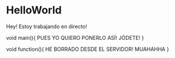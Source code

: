 # HelloWorld

Hey! Estoy trabajando en directo! 

void main(){
PUES YO QUIERO PONERLO ASÍ! JÓDETE!
}


void function(){
HE BORRADO DESDE EL SERVIDOR! MUAHAHHA
}
